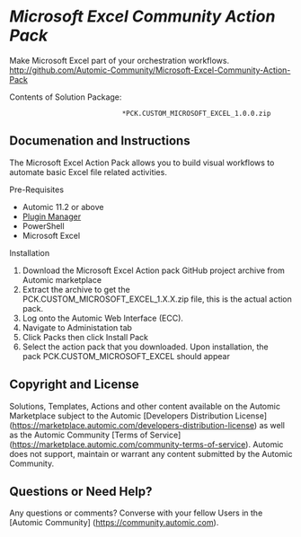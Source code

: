 *Microsoft Excel Community Action Pack*
=============


Make Microsoft Excel part of your orchestration workflows.
http://github.com/Automic-Community/Microsoft-Excel-Community-Action-Pack

<!-- List of attached files -->
Contents of Solution Package:

						
								*PCK.CUSTOM_MICROSOFT_EXCEL_1.0.0.zip
								
						


Documenation and Instructions
---

<p>The Microsoft Excel Action Pack allows you to build visual workflows to automate basic Excel file related activities.</p>
<p>Pre-Requisites</p>
<ul>
<li>Automic 11.2 or above</li>
<li><a href="https://marketplace.automic.com/details/plugin-manager" target="_blank">Plugin Manager</a></li>
<li>PowerShell</li>
<li>Microsoft Excel</li>
</ul>
<p>Installation</p>
<ol>
<li>Download the Microsoft Excel Action pack GitHub project archive from Automic marketplace</li>
<li>Extract the archive to get the PCK.CUSTOM_MICROSOFT_EXCEL_1.X.X.zip file, this is the actual action pack.</li>
<li>Log onto the Automic Web Interface (ECC).</li>
<li>Navigate to Administation tab</li>
<li>Click Packs then click Install Pack</li>
<li>Select the action pack that you downloaded. Upon installation, the pack&nbsp;PCK.CUSTOM_MICROSOFT_EXCEL&nbsp;should appear</li>
</ol>

Copyright and License
---

Solutions, Templates, Actions and other content available on the Automic Marketplace subject to the Automic [Developers Distribution License] (https://marketplace.automic.com/developers-distribution-license) as well as the Automic Community [Terms of Service] (https://marketplace.automic.com/community-terms-of-service).
Automic does not support, maintain or warrant any content submitted by the Automic Community.



Questions or Need Help? 
---
Any questions or comments? Converse with your fellow Users in the [Automic Community] (https://community.automic.com).